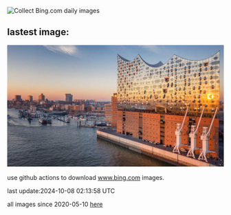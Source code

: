 ![Collect Bing.com daily images](https://github.com/counter2015/bing-daily-images/workflows/Collect%20Bing.com%20daily%20images/badge.svg)
## lastest image:
![](images/img.jpg)

use github actions to download www.bing.com images.

last update:2024-10-08 02:13:58 UTC

all images since 2020-05-10 [here](https://github.com/counter2015/bing-daily-images/tree/master/images) 
